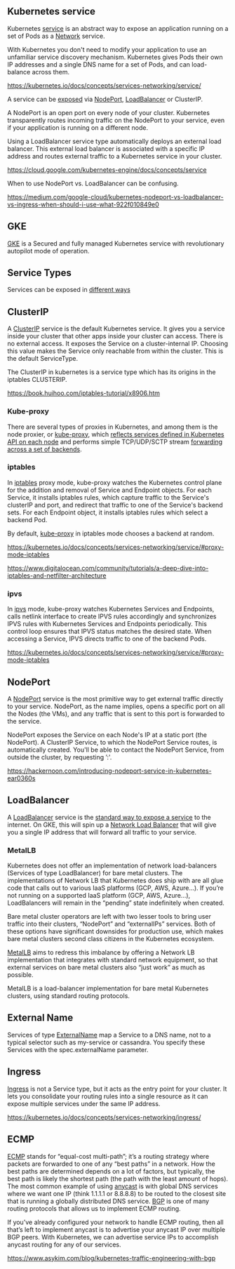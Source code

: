 ## Kubernetes  service

Kubernetes [service](https://kubernetes.io/docs/concepts/services-networking/service/) is an abstract way to expose an application running on a set of Pods as a [Network](Kubernetes-Networking) service.

With Kubernetes you don't need to modify your application to use an unfamiliar service discovery mechanism. Kubernetes gives Pods their own IP addresses and a single DNS name for a set of Pods, and can load-balance across them.

https://kubernetes.io/docs/concepts/services-networking/service/

A service can be [exposed](https://kubernetes.io/docs/concepts/services-networking/connect-applications-service/) via [NodePort](https://kubernetes.io/docs/concepts/services-networking/service/#nodeport), [LoadBalancer](https://kubernetes.io/docs/concepts/services-networking/service/#loadbalancer) or ClusterIP.

A NodePort is an open port on every node of your cluster. Kubernetes transparently routes incoming traffic on the NodePort to your service, even if your application is running on a different node.

Using a LoadBalancer service type automatically deploys an external load balancer. This external load balancer is associated with a specific IP address and routes external traffic to a Kubernetes service in your cluster.

https://cloud.google.com/kubernetes-engine/docs/concepts/service


When to use NodePort vs. LoadBalancer  can be confusing. 

https://medium.com/google-cloud/kubernetes-nodeport-vs-loadbalancer-vs-ingress-when-should-i-use-what-922f010849e0

## GKE

[GKE](GKE) is a Secured and fully managed Kubernetes service with revolutionary autopilot mode of operation.



## Service Types


Services can be exposed in [different ways](https://cloud.google.com/kubernetes-engine/docs/how-to/exposing-apps)

## ClusterIP

A [ClusterIP](https://wikipedia.org/wiki/Cluster_IP) service is the default Kubernetes service. It gives you a service inside your cluster that other apps inside your cluster can access. There is no external access. It exposes the Service on a cluster-internal IP. Choosing this value makes the Service only reachable from within the cluster. This is the default ServiceType.

The ClusterIP in kubernetes is a service type which has its origins in the iptables CLUSTERIP.  

https://book.huihoo.com/iptables-tutorial/x8906.htm

### Kube-proxy

There are several types of proxies in Kubernetes, and among them is the node proxier, or [kube-proxy](https://kubernetes.io/docs/reference/command-line-tools-reference/kube-proxy/), which [reflects services defined in Kubernetes API on each node](https://kubernetes.io/docs/reference/command-line-tools-reference/kube-proxy/)  and performs simple TCP/UDP/SCTP stream [forwarding across a set of backends](https://arthurchiao.art/blog/cracking-k8s-node-proxy/).




### iptables

In [iptables](https://en.wikipedia.org/wiki/Iptables)  proxy mode, kube-proxy watches  the Kubernetes control plane for the addition and removal of Service and Endpoint objects. For each Service, it installs iptables rules, which capture traffic to the Service's clusterIP and port, and redirect that traffic to one of the Service's backend sets. For each Endpoint object, it installs iptables rules which select a backend Pod.


By default, [kube-proxy](https://kubernetes.io/docs/concepts/overview/components/#kube-proxy) in iptables mode chooses a backend at random.

https://kubernetes.io/docs/concepts/services-networking/service/#proxy-mode-iptables


https://www.digitalocean.com/community/tutorials/a-deep-dive-into-iptables-and-netfilter-architecture

### ipvs

In [ipvs](http://www.linuxvirtualserver.org/software/ipvs.html) mode, kube-proxy watches Kubernetes Services and Endpoints, calls netlink interface to create IPVS rules accordingly and synchronizes IPVS rules with Kubernetes Services and Endpoints periodically. This control loop ensures that IPVS status matches the desired state. When accessing a Service, IPVS directs traffic to one of the backend Pods.

https://kubernetes.io/docs/concepts/services-networking/service/#proxy-mode-iptables

## NodePort

A [NodePort](   https://kubernetes.io/docs/concepts/services-networking/service/#nodeport ) service is the most primitive way to get external traffic directly to your service. NodePort, as the name implies, opens a specific port on all the Nodes (the VMs), and any traffic that is sent to this port is forwarded to the service.

NodePort exposes the Service on each Node's IP at a static port (the NodePort). A ClusterIP Service, to which the NodePort Service routes, is automatically created. You'll be able to contact the NodePort Service, from outside the cluster, by requesting ’<NodeIP>:<NodePort>'.





https://hackernoon.com/introducing-nodeport-service-in-kubernetes-ear0360s

## LoadBalancer

A [LoadBalancer](  https://kubernetes.io/docs/concepts/services-networking/service/#loadbalancer ) service is the [standard way to expose a service](  Load-Balancer ) to the internet. On GKE, this will spin up a [Network Load Balancer](https://cloud.google.com/compute/docs/load-balancing/network/) that will give you a single IP address that will forward all traffic to your service.






### MetalLB

Kubernetes does not offer an implementation of network load-balancers (Services of type LoadBalancer) for bare metal clusters. The implementations of Network LB that Kubernetes does ship with are all glue code that calls out to various IaaS platforms (GCP, AWS, Azure…). If you’re not running on a supported IaaS platform (GCP, AWS, Azure…), LoadBalancers will remain in the “pending” state indefinitely when created.

Bare metal cluster operators are left with two lesser tools to bring user traffic into their clusters, “NodePort” and “externalIPs” services. Both of these options have significant downsides for production use, which makes bare metal clusters second class citizens in the Kubernetes ecosystem.

[MetalLB](https://metallb.universe.tf/) aims to redress this imbalance by offering a Network LB implementation that integrates with standard network equipment, so that external services on bare metal clusters also “just work” as much as possible.

MetalLB is a load-balancer implementation for bare metal Kubernetes clusters, using standard routing protocols.


## External Name

Services of type [ExternalName](https://kubernetes.io/docs/concepts/services-networking/service/#externalname) map a Service to a DNS name, not to a typical selector such as my-service or cassandra. You specify these Services with the spec.externalName parameter.



## Ingress

[Ingress](Ingress)  is not a Service type, but it acts as the entry point for your cluster. It lets you consolidate your routing rules into a single resource as it can expose multiple services under the same IP address.


https://kubernetes.io/docs/concepts/services-networking/ingress/

## ECMP

[ECMP](  https://wikipedia.org/wiki/Equal-cost_multi-path_routing ) stands for “equal-cost multi-path”; it’s a routing strategy where packets are forwarded to one of any “best paths” in a network. How the best paths are determined depends on a lot of factors, but typically, the best path is likely the shortest path (the path with the least amount of hops). The most common example of using [anycast](  https://en.m.wikipedia.org/wiki/Anycast  ) is with global DNS services where we want one IP (think 1.1.1.1 or 8.8.8.8) to be routed to the closest site that is running a globally distributed DNS service. [BGP](  https://en.m.wikipedia.org/wiki/Border_Gateway_Protocol  ) is one of many routing protocols that allows us to implement ECMP routing.
 

If you’ve already configured your network to handle ECMP routing, then all that’s left to implement anycast is to advertise your anycast IP over multiple BGP peers. With Kubernetes, we can advertise service IPs to accomplish anycast routing for any of our services.

https://www.asykim.com/blog/kubernetes-traffic-engineering-with-bgp
